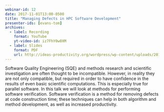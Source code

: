 ```yaml
---
webinar-id: 12
date: 2017-11-01T13:00-0500
title: "Managing Defects in HPC Software Development"
presenter-ids: [evans-tom]
archives:
  - label: Recording
    format: YouTube
    yt-video-id: iz7FhY0w0XM
  - label: Slides
    format: PDF
    url: http://ideas-productivity.org/wordpress/wp-content/uploads/2017/06/session012-slides.pdf
---
```

Software Quality Engineering (SQE) and methods research and scientific
investigation are often thought to be incompatible.  However, in
reality they are not only compatible, but required in order to have
confidence in the results of even basic scientific computations.  This
is especially true for parallel software.  In this talk we will look
at methods for performing software verification.  Software
verification is a method for removing defects at code construction
time; these techniques can help in both algorithm and method
development, as well as increased productivity.

